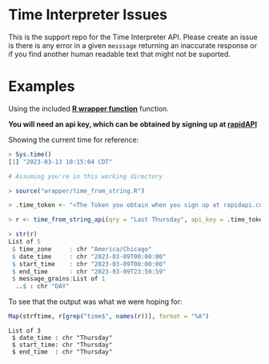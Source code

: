 # Time Interpreter Issues

This is the support repo for the Time Interpreter API. Please create an issue is there is any error in a given `messsage` returning an inaccurate response or if you find another human readable text that might not be suported. 


# Examples  
Using the included **[R wrapper function](/wrapper/time_from_string.R)** function.  

__You will need an api key, which can be obtained by signing up at [rapidAPI](https://rapidapi.com/sid-technologies-llc-sid-technologies-llc-default/api/time-interpreter)__  


Showing the current time for reference:  

```r
> Sys.time()
[1] "2023-03-13 10:15:04 CDT"
```

```r
# Assuming you're in this working directory

> source("wrapper/time_from_string.R")

> .time_token <- "<The Token you obtain when you sign up at rapidapi.com>"

> r <- time_from_string_api(qry = "Last Thursday", api_key = .time_token, tz = stringi::stri_timezone_get())

> str(r)
List of 5
 $ time_zone     : chr "America/Chicago"
 $ date_time     : chr "2023-03-09T00:00:00"
 $ start_time    : chr "2023-03-09T00:00:00"
 $ end_time      : chr "2023-03-09T23:59:59"
 $ message_grains:List of 1
  ..$ : chr "DAY"
```

To see that the output was what we were hoping for:  

```r
Map(strftime, r[grep("time$", names(r))], format = "%A") 

```

```
List of 3
 $ date_time : chr "Thursday"
 $ start_time: chr "Thursday"
 $ end_time  : chr "Thursday"
```
